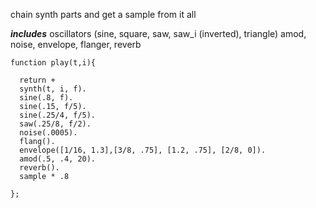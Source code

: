 chain synth parts and get a sample from it all

***includes*** 
oscillators (sine, square, saw, saw_i (inverted), triangle)
amod,
noise,
envelope,
flanger,
reverb

    function play(t,i){
      
      return +
      synth(t, i, f).
      sine(.8, f). 
      sine(.15, f/5).
      sine(.25/4, f/5).
      saw(.25/8, f/2).
      noise(.0005).
      flang().
      envelope([1/16, 1.3],[3/8, .75], [1.2, .75], [2/8, 0]).
      amod(.5, .4, 20).
      reverb().
      sample * .8
    
    };
